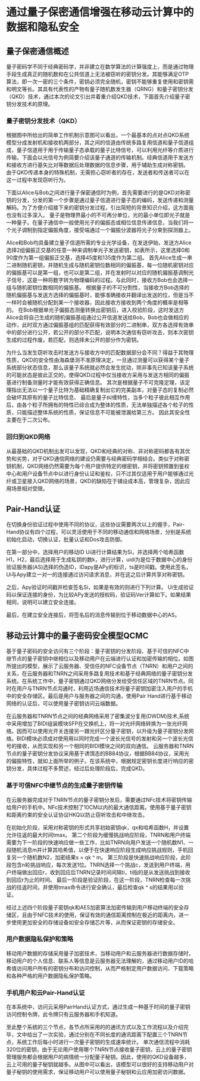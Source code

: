 # 通过量子保密通信增强在移动云计算中的数据和隐私安全

## 量子保密通信概述

量子密码学不同于经典密码学，并非建立在数学算法的计算强度上，而是通过物理手段生成真正的随机数和在公共信道上无法被窃听的密钥分发。其能够满足OTP算法，即一次一密的三个条件，密钥必须完全随机，密钥不能够重复使用和密钥需和明文等长。其具有代表性的产物有量子随机数发生器（QRNG）和量子密钥分发（QKD）技术，通过本次的论文引出并着重介绍QKD技术，下面首先介绍量子密钥分发技术的原理。

### 量子密钥分发技术（QKD）

根据图中所给出的简单工作机制示意图可以看出，一个最基本的点对点QKD系统模型分成发射机和接收机两部分，其之间的信道由传统多路复用信道和量子信道组成，量子信道用于用于传输量子态承载的量子比特信号，可以利用光纤等介质进行传输，下面会以光信号为例简要介绍该量子通道的传输机制。经典信道用于发送方和接收方进行基矢比对等数据后处理数据的信息步骤，用于辅助生成对称密钥。
由于QKD传递本身的特殊机制，无需担心窃听者的存在，发送者和传送者可以在这一过程中发现窃听行为。

下面以Alice与Bob之间进行量子保密通信时为例，首先需要进行的是QKD对称密钥的分发，分发的第一个步骤是通过量子信道进行量子态的编码，发送传递和测量解码。为了方便介绍接下来的密钥分发过程，引出简短的背景知识介绍，这方面我也没有过多深入。
量子是物理界最小的不可再分单位，光的最小单位即光子就是一种量子。在量子通信中一般使用光子的偏振态或相位信息传递信息，当我们将一个光子调制到指定偏振角度，接受端通过一个偏振分波器将光子分束到探测器上。

Alice和Bob均具备建立量子信道所需的专业光学设备，在发送伊始，发送方Alice选择2组偏振正交基的任意一种来调制单光子发送密钥，如表所示，这里选择0和90度作为第一组偏振正交基，选择45度和135度作为第二组。
首先Alice生成一串二进制随机密钥，并随机生成与随机密钥位数相同的偏振基，每一位随机密钥对应的偏振基可以是第一组，也可以是第二组，并在发射时以对应的随机偏振基调制光子信号，这是一种将数字转为物理编码的过程。与此同时，接收方Bob也会选择一组与随机密钥位数相同的偏振基。
根据量子的不可分割性，当接收方Bob选择的随机偏振基与发送方选择的偏振基时，能够准确接收并翻译出发送的位，但是当不一样时会被随机分配到某一个接收器，因此接收方接收到两个角度的概率是相等的。
在Bob根据单光子偏振态测量转换出密钥后，进入校验阶段，这时发送方Alice会将自己生成的随机偏振基组通过公开信道发送给Bob，Bob也会做相应的动作，此时双方通过偏振基组的匹配获得有效部分的二进制串，双方各选择有效串中的部分进行公开，若公开的部分不匹配，说明本次通信有窃听攻击，则本次密钥生成的过程作废。若匹配，则选择未公开的部分作为密钥。

为什么当发生窃听攻击时发送方与接收方中的匹配数据部分会不同？得益于其物理性质，QKD的安全性由海森堡测不准原理决定，一旦通过测量可以获得某个量子系统部分状态信息，那么该量子系统就必然会发生扰动，除非事先已知该量子系统的可能状态是彼此正交的，使得QKD过程中仅当接收方采用与发送方相同的偏振基进行制备测量时才能有效获得正确信息。
其次是根据量子不可克隆定理，该定理指出无法以一个量子比特为基础精确复制出它的完美副本，对量子态的复制必然会破坏其原有的量子比特信息、
最后是量子纠缠特性，当多个粒子彼此相互作用后，由各个粒子所拥有的特性已综合成为整体的性质，无法单独描述各个粒子的性质，只能描述整体系统的性质，保证信息不可能被泄漏给第三方。
因此其安全性主要在于二次公布。

### 回归到QKD网络

从最基础的QKD机制出发可以发现，QKD和经典的对称、非对称密码都各有其优势和劣势，对于QKD通信网络的建设仍需要与经典密码学相结合。类似于对称密钥机制，QKD网络仍然需要为每个用户提供特定的根密钥，并将密钥预置到鉴权中心和用户设备节点中以进行身份认证和鉴权，只不过其仅适用于用户能够通过光纤或卫星接入QKD网络的场景，QKD的缺陷在于铺设成本高，管理复杂，因此应用场景相对受限。

## Pair-Hand认证

在切换身份验证过程中使用不同的协议，这些协议需要两次以上的握手，Pair-Hand协议有四个过程，可以灵活使用于不同的移动通信和网络场景，分别是系统初始化启动，切换认证，批量认证和Dos攻击防御。

在第一部分中，选择用户的移动ID Ui进行计算结果为Si，并选择两个哈希函数H1，H2，最后选择用于生成私钥的数k，进行计算，uidi为是位于数据中心的身份验证服务器(AS)选择的伪造ID，IDapy是APy的标识，ts是时间戳。使用此签名，Ui与Apy建立一对一的连接通过访问请求消息，并在这之后计算共享对称密钥。

之后，Apy验证时间戳并检查签名Si，如果是有效的则进行下列计算。
Ui生成验证码以保证连接的身份，为比较APy发送的授权码，验证码Ver计算如下。如果结果相同，说明可以建立安全连接。

最后，在建立安全连接后，将签名后的消息传输到位于移动数据中心的AS。

## 移动云计算中的量子密码安全模型QCMC

基于量子密码的安全访问有三个阶段：量子密钥的分发阶段、基于可信的NFC中继节点的量子密钥中继相位以及移动用户在云端进行认证和加密传输的相位。如图所提出的模型，展示了云服务器、受信任的NFC设备节点（TNRN）和用户之间的关系，在云服务器和TNRN之间采用多路复用技术和基于经典网络的量子密钥分发系统。在系统工作中，量子密钥通过QKD网络分发给受信任区域的TNRN节点。同时在用户与TNRN节点沟通时，利用近场通信技术将量子密钥加密注入用户的手机中的安全存储区。最后是用户与服务器之间的沟通，使用Pair Hand进行基于移动网络的认证后，可以使用量子密钥访问云端数据。

在云服务器和TNRN节点之间的经典网络采用了密集波分复用(DWDM)技术,系统中采用增加了BIDI组装模块SFP在交换机上，将一对光纤网络转换为一张光纤网络。因而可以使用光开关连接另一跟光纤区分量子密钥，以升级为量子密钥分发网络。BIDI模块必须成对使用用以同时完成一个波长光信号的发射和另一个波长光信号的接收，从而实现和另一个相同的BIDI模块之间的双向通信。
云服务器和TNRN节点的量子密钥分发协议采用基于诱饵态的BB84协议，根据BB84协议，采用光的偏振特性，就如上面所举的例子。在该系统中，根据规定密钥长度进行响应的密钥分发，具体过程不多赘述，经过后处理阶段后，完成QKD。

### 基于可信NFC中继节点的生成量子密钥传输

在云服务器完成对于TNRN节点的量子密钥分发后，需要通过NFc技术将密钥传输给用户的手机中。NFc技术控制了10CM以内的最大通信距离。使用基于量子密钥和距离约束的安全认证协议HKQ以防止窃听攻击和中继攻击。

在初始化阶段，采用对称密钥的形式共享初始密钥qk，qx和哈希函数H，并设置允许往返的最大时间tmax。
第二个阶段为缓慢挑战响应阶段，TNRN和用户终端需要为下一阶段的快速响应做一些工作，比如TNRN向用户发送一个随机数N1、一段随机消息m并计算其哈希值，以便于在快速响应阶段生成响应挑战规则，手机回复另一个随机数N2，加密结果s = qk ^ m。
第三阶段是快速挑战响应阶段，此阶段包含n轮挑战响应，每次发送1位。TNRN选择一个挑战c，发送到用户终端，用户终端做出回应r，收到回应后TNRN记录时间间隔ti，ti指的是从发送挑战到接收到回应r为止的时间。
最后一阶段是验证阶段，在这一阶段，TNRN检查每一次挑战的往返时间，并使用tmax命令进行安全确认，最后检查qk ^ s的结果用以验证。

经过上述四个阶段量子密钥qk和AES加密算法加密传输到用户移动终端的安全存储区，且由于NFC技术的使用，保证有效的通信距离控制在极近的距离内，进一步使用更加安全的存储设备如安全存储芯片等，从而保证密钥的存储安全。

### 用户数据隐私保护和策略

移动用户数据的存储采用量子加密技术，当移动用户和云服务器进行数据存储时，移动用户的个人信息、联系人等信息是云服务器无法理解的，通过移动用户ID的哈希值访问用户所有的密钥分布和访问控制，从而严格制定用户数据访问、下载策略和各种严格的用户数据隐私保护策略。

### 手机用户和云Pair-Hand认证

在本系统中，访问云采用PairHand认证方式，通过生成一种基于时间的量子密钥访问控制令牌，此令牌只有云服务器和手机知道。

至此整个系统的三个节点，各节点所采用的的通讯方式以及工作流程以及介绍完毕，文中给出了一次实验，通过分别在不同长度的通讯距离下配置三个TNRN节点，系统工作后每小时进行一次量子密钥的生成速率统计。
单次通信流程中消耗320位的密钥，由于无论用户使用哪个TNRN节点接收量子密钥，云上的量子密钥管理服务都会根据用户的病情统一分配量子秘钥。因此，使用的QKD设备越多，云上可用的量子秘钥就越多。从图中可以看出，该模型可以很好的支持移动用户对量子秘钥的使用需求，保证移动用户可以使用量子秘钥和云应用加密访问数据。
